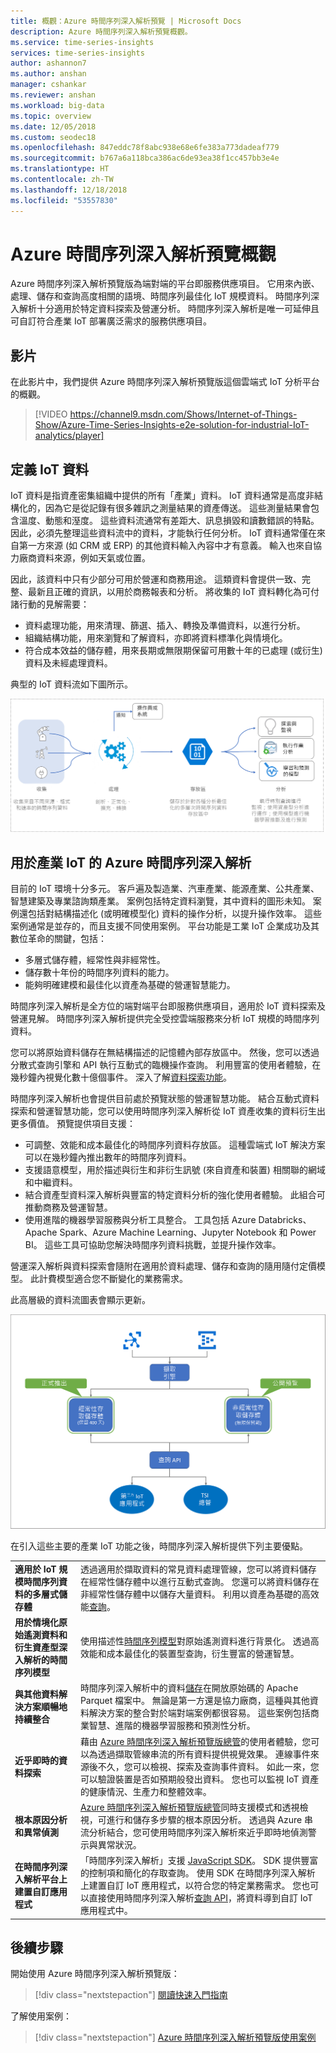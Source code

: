```yaml
---
title: 概觀：Azure 時間序列深入解析預覽 | Microsoft Docs
description: Azure 時間序列深入解析預覽概觀。
ms.service: time-series-insights
services: time-series-insights
author: ashannon7
ms.author: anshan
manager: cshankar
ms.reviewer: anshan
ms.workload: big-data
ms.topic: overview
ms.date: 12/05/2018
ms.custom: seodec18
ms.openlocfilehash: 847eddc78f8abc938e68e6fe383a773dadeaf779
ms.sourcegitcommit: b767a6a118bca386ac6de93ea38f1cc457bb3e4e
ms.translationtype: HT
ms.contentlocale: zh-TW
ms.lasthandoff: 12/18/2018
ms.locfileid: "53557830"
---
```

# <a name="azure-time-series-insights-preview-overview"></a>Azure 時間序列深入解析預覽概觀

Azure 時間序列深入解析預覽版為端對端的平台即服務供應項目。 它用來內嵌、處理、儲存和查詢高度相關的語境、時間序列最佳化 IoT 規模資料。 時間序列深入解析十分適用於特定資料探索及營運分析。 時間序列深入解析是唯一可延伸且可自訂符合產業 IoT 部署廣泛需求的服務供應項目。

## <a name="video"></a>影片

在此影片中，我們提供 Azure 時間序列深入解析預覽版這個雲端式 IoT 分析平台的概觀。

> [!VIDEO https://channel9.msdn.com/Shows/Internet-of-Things-Show/Azure-Time-Series-Insights-e2e-solution-for-industrial-IoT-analytics/player]

## <a name="define-iot-data"></a>定義 IoT 資料

IoT 資料是指資產密集組織中提供的所有「產業」資料。 IoT 資料通常是高度非結構化的，因為它是從記錄有很多雜訊之測量結果的資產傳送。 這些測量結果會包含溫度、動態和溼度。 這些資料流通常有差距大、訊息損毀和讀數錯誤的特點。 因此，必須先整理這些資料流中的資料，才能執行任何分析。 IoT 資料通常僅在來自第一方來源 (如 CRM 或 ERP) 的其他資料輸入內容中才有意義。 輸入也來自協力廠商資料來源，例如天氣或位置。

因此，該資料中只有少部分可用於營運和商務用途。 這類資料會提供一致、完整、最新且正確的資訊，以用於商務報表和分析。 將收集的 IoT 資料轉化為可付諸行動的見解需要：

* 資料處理功能，用來清理、篩選、插入、轉換及準備資料，以進行分析。
* 組織結構功能，用來瀏覽和了解資料，亦即將資料標準化與情境化。
* 符合成本效益的儲存體，用來長期或無限期保留可用數十年的已處理 (或衍生) 資料及未經處理資料。

典型的 IoT 資料流如下圖所示。

  ![IoT 資料流程][1]

## <a name="azure-time-series-insights-for-industrial-iot"></a>用於產業 IoT 的 Azure 時間序列深入解析

目前的 IoT 環境十分多元。 客戶遍及製造業、汽車產業、能源產業、公共產業、智慧建築及專業諮詢類產業。 案例包括特定資料瀏覽，其中資料的圖形未知。 案例還包括對結構描述化 (或明確模型化) 資料的操作分析，以提升操作效率。 這些案例通常是並存的，而且支援不同使用案例。 平台功能是工業 IoT 企業成功及其數位革命的關鍵，包括：

- 多層式儲存體，經常性與非經常性。 
- 儲存數十年份的時間序列資料的能力。 
- 能夠明確建模和最佳化以資產為基礎的營運智慧能力。

時間序列深入解析是全方位的端對端平台即服務供應項目，適用於 IoT 資料探索及營運見解。 時間序列深入解析提供完全受控雲端服務來分析 IoT 規模的時間序列資料。

您可以將原始資料儲存在無結構描述的記憶體內部存放區中。 然後，您可以透過分散式查詢引擎和 API 執行互動式的臨機操作查詢。 利用豐富的使用者體驗，在幾秒鐘內視覺化數十億個事件。 深入了解[資料探索功能](./time-series-insights-overview.md)。

時間序列深入解析也會提供目前處於預覽狀態的營運智慧功能。 結合互動式資料探索和營運智慧功能，您可以使用時間序列深入解析從 IoT 資產收集的資料衍生出更多價值。 預覽提供項目支援：

* 可調整、效能和成本最佳化的時間序列資料存放區。 這種雲端式 IoT 解決方案可以在幾秒鐘內推出數年的時間序列資料。
* 支援語意模型，用於描述與衍生和非衍生訊號 (來自資產和裝置) 相關聯的網域和中繼資料。
* 結合資產型資料深入解析與豐富的特定資料分析的強化使用者體驗。 此組合可推動商務及營運智慧。
* 使用進階的機器學習服務與分析工具整合。 工具包括 Azure Databricks、Apache Spark、Azure Machine Learning、Jupyter Notebook 和 Power BI。 這些工具可協助您解決時間序列資料挑戰，並提升操作效率。

營運深入解析與資料探索會隨附在適用於資料處理、儲存和查詢的隨用隨付定價模型。 此計費模型適合您不斷變化的業務需求。

此高層級的資料流圖表會顯示更新。

  ![主要功能][2]

在引入這些主要的產業 IoT 功能之後，時間序列深入解析提供下列主要優點。

| | |
| ---| ---|
| **適用於 IoT 規模時間序列資料的多層式儲存體** | 透過適用於擷取資料的常見資料處理管線，您可以將資料儲存在經常性儲存體中以進行互動式查詢。 您還可以將資料儲存在非經常性儲存體中以儲存大量資料。 利用以資產為基礎的高效能[查詢](./time-series-insights-update-tsq.md)。 |
| **用於情境化原始遙測資料和衍生資產型深入解析的時間序列模型** | 使用描述性[時間序列模型](./time-series-insights-update-tsm.md)對原始遙測資料進行背景化。 透過高效能和成本最佳化的裝置型查詢，衍生豐富的營運智慧。 |
| **與其他資料解決方案順暢地持續整合** |  時間序列深入解析中的資料[儲存](./time-series-insights-update-storage-ingress.md)在開放原始碼的 Apache Parquet 檔案中。 無論是第一方還是協力廠商，這種與其他資料解決方案的整合對於端對端案例都很容易。 這些案例包括商業智慧、進階的機器學習服務和預測性分析。 |
| **近乎即時的資料探索** | 藉由 [Azure 時間序列深入解析預覽版總管](./time-series-insights-update-explorer.md)的使用者體驗，您可以為透過擷取管線串流的所有資料提供視覺效果。 連線事件來源後不久，您可以檢視、探索及查詢事件資料。 如此一來，您可以驗證裝置是否如預期般發出資料。 您也可以監視 IoT 資產的健康情況、生產力和整體效率。 |
| **根本原因分析和異常偵測** | [Azure 時間序列深入解析預覽版總管](./time-series-insights-update-explorer.md)同時支援模式和透視檢視，可進行和儲存多步驟的根本原因分析。 透過與 Azure 串流分析結合，您可使用時間序列深入解析來近乎即時地偵測警示與異常狀況。 |
| **在時間序列深入解析平台上建置自訂應用程式** | 「時間序列深入解析」支援 [JavaScript SDK](./tutorial-explore-js-client-lib.md)。 SDK 提供豐富的控制項和簡化的存取查詢。 使用 SDK 在時間序列深入解析上建置自訂 IoT 應用程式，以符合您的特定業務需求。 您也可以直接使用時間序列深入解析[查詢 API](./time-series-insights-update-tsq.md)，將資料導到自訂 IoT 應用程式中。 |

## <a name="next-steps"></a>後續步驟

開始使用 Azure 時間序列深入解析預覽版：

> [!div class="nextstepaction"]
> [閱讀快速入門指南](./time-series-insights-update-quickstart.md)

了解使用案例：

> [!div class="nextstepaction"]
> [Azure 時間序列深入解析預覽版使用案例](./time-series-insights-update-use-cases.md)

<!-- Images -->
[1]: media/v2-update-overview/overview_one.png
[2]: media/v2-update-overview/overview_two.png